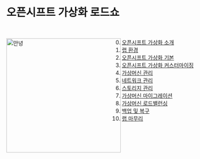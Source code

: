 # 오픈시프트 가상화 로드쇼

<br>

<img align="left" src="./common-images/이승일--II_컴퓨터.png" width="300px" height="300px" title="100px" alt="안녕"></img>

0. [오픈시프트 가상화 소개](./openshift/labs/openshift_virt_overview.md)
1. [랩 환경](./openshift/labs/lab_review.md)
2. [오픈시프트 가상화 기본](./openshift/labs/openshift_virt_basic.md)
3. [오픈시프트 가상화 커스터마이징](./openshift/labs/openshift_virt_customization.md)
4. [가상머신 관리](./openshift/labs/vm_management.md)
5. [네트워크 관리](./openshift/labs/network_management.md)
6. [스토리지 관리](./openshift/labs/storage_management.md)
7. [가상머신 마이그레이션](./labs/vm_migration.md)
8. [가상머신 로드밸런싱](./labs/vm_load_balancing.md)
9. [백업 및 복구](./labs/backup_and_restore.md)
10. [랩 마무리](./labs/close.md)
